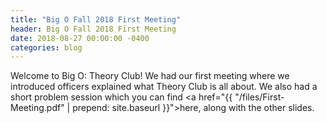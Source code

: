 ```yaml
---
title: "Big O Fall 2018 First Meeting"
header: Big O Fall 2018 First Meeting
date: 2018-08-27 00:00:00 -0400
categories: blog
---
```


Welcome to Big O: Theory Club! We had our first meeting where we introduced officers explained what Theory Club is all about. We also had a short problem session which you can find <a href="{{ "/files/First-Meeting.pdf" | prepend: site.baseurl }}">here</a>, along with the other slides.
